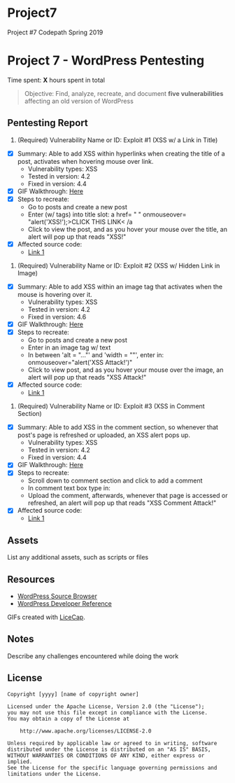 # Project7
Project #7 Codepath Spring 2019
# Project 7 - WordPress Pentesting

Time spent: **X** hours spent in total

> Objective: Find, analyze, recreate, and document **five vulnerabilities** affecting an old version of WordPress

## Pentesting Report

1. (Required) Vulnerability Name or ID: Exploit #1 (XSS w/ a Link in Title)
  - [x] Summary: Able to add XSS within hyperlinks when creating the title of a post, activates when hovering mouse over link.
    - Vulnerability types: XSS
    - Tested in version: 4.2
    - Fixed in version: 4.4
  - [x] GIF Walkthrough: [Here](https://github.com/ShelbyMitchell/Project7/blob/master/Exploit%231XSS.gif)
  - [x] Steps to recreate: 
    - Go to posts and create a new post
    - Enter (w/ tags) into title slot: a href= " " onmouseover= "alert('XSS!');>CLICK THIS LINK< /a
    - Click to view the post, and as you hover your mouse over the title, an alert will pop up that reads "XSS!"
  - [x] Affected source code:
    - [Link 1](https://core.trac.wordpress.org/browser/tags/version/src/source_file.php)
1. (Required) Vulnerability Name or ID: Exploit #2 (XSS w/ Hidden Link in Image)
  - [x] Summary: Able to add XSS within an image tag that activates when the mouse is hovering over it.
    - Vulnerability types: XSS
    - Tested in version: 4.2 
    - Fixed in version: 4.6
  - [x] GIF Walkthrough: [Here](https://github.com/ShelbyMitchell/Project7/blob/master/Exploit%232XSSImage.gif)
  - [x] Steps to recreate: 
     - Go to posts and create a new post
     - Enter in an image tag w/ text
     - In between 'alt = "..."' and 'width = ""', enter in: onmouseover="alert('XSS Attack!')"
     - Click to view post, and as you hover your mouse over the image, an alert will pop up that reads "XSS Attack!"
  - [x] Affected source code:
    - [Link 1](https://core.trac.wordpress.org/browser/tags/version/src/source_file.php)
1. (Required) Vulnerability Name or ID: Exploit #3 (XSS in Comment Section)
  - [x] Summary: Able to add XSS in the comment section, so whenever that post's page is refreshed or uploaded, an XSS alert pops up.
    - Vulnerability types: XSS
    - Tested in version: 4.2
    - Fixed in version: 4.4
  - [x] GIF Walkthrough: [Here](https://github.com/ShelbyMitchell/Project7/blob/master/Exploit%233XSSComment.gif)
  - [x] Steps to recreate: 
    - Scroll down to comment section and click to add a comment
    - In comment text box type in: <script>alert('XSScommentattack')</script>
    - Upload the comment, afterwards, whenever that page is accessed or refreshed, an alert will pop up that reads "XSS Comment Attack!"
  - [x] Affected source code:
    - [Link 1](https://core.trac.wordpress.org/browser/tags/version/src/source_file.php)

## Assets

List any additional assets, such as scripts or files

## Resources

- [WordPress Source Browser](https://core.trac.wordpress.org/browser/)
- [WordPress Developer Reference](https://developer.wordpress.org/reference/)

GIFs created with [LiceCap](http://www.cockos.com/licecap/).

## Notes

Describe any challenges encountered while doing the work

## License

    Copyright [yyyy] [name of copyright owner]

    Licensed under the Apache License, Version 2.0 (the "License");
    you may not use this file except in compliance with the License.
    You may obtain a copy of the License at

        http://www.apache.org/licenses/LICENSE-2.0

    Unless required by applicable law or agreed to in writing, software
    distributed under the License is distributed on an "AS IS" BASIS,
    WITHOUT WARRANTIES OR CONDITIONS OF ANY KIND, either express or implied.
    See the License for the specific language governing permissions and
    limitations under the License.
